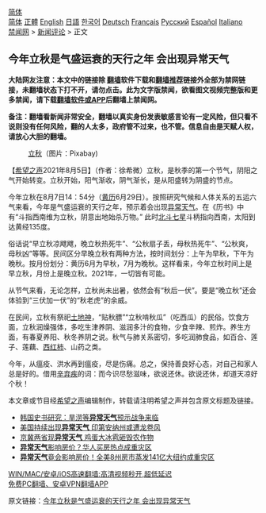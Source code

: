  <!-- 面包屑导航 --> <div class="breadcrumb"><!-- GTranslate: https://gtranslate.io/ -->  <div class="switcher notranslate">  <div class="selected">  <a href="#" onclick="return false;"> 简体</a>  </div>  <div class="option">  <a href="https://www.bannedbook.org" onclick="doGTranslate('zh-CN|zh-CN');jQuery('div.switcher div.selected a').html(jQuery(this).html());return false;" title="简体中文" class="nturl selected"> 简体</a>  <a href="https://www.bannedbook.org/zh-tw/" onclick="doGTranslate('zh-CN|zh-TW');jQuery('div.switcher div.selected a').html(jQuery(this).html());return false;" title="繁體中文" class="nturl"> 正體</a>  <a href="https://www.bannedbook.org/en/" onclick="doGTranslate('zh-CN|en');jQuery('div.switcher div.selected a').html(jQuery(this).html());return false;" title="English" class="nturl"> English</a>  <a href="https://www.bannedbook.org/ja/" onclick="doGTranslate('zh-CN|ja');jQuery('div.switcher div.selected a').html(jQuery(this).html());return false;" title="日本語" class="nturl"> 日語</a>  <a href="https://www.bannedbook.org/ko/" onclick="doGTranslate('zh-CN|ko');jQuery('div.switcher div.selected a').html(jQuery(this).html());return false;" title="한국어" class="nturl"> 한국어</a>  <a href="https://www.bannedbook.org/de/" onclick="doGTranslate('zh-CN|de');jQuery('div.switcher div.selected a').html(jQuery(this).html());return false;" title="Deutsch" class="nturl"> Deutsch</a>  <a href="https://www.bannedbook.org/fr/" onclick="doGTranslate('zh-CN|fr');jQuery('div.switcher div.selected a').html(jQuery(this).html());return false;" title="Français" class="nturl"> Français</a>  <a href="https://www.bannedbook.org/ru/" onclick="doGTranslate('zh-CN|ru');jQuery('div.switcher div.selected a').html(jQuery(this).html());return false;" title="Русский" class="nturl"> Русский</a>  <a href="https://www.bannedbook.org/es/" onclick="doGTranslate('zh-CN|es');jQuery('div.switcher div.selected a').html(jQuery(this).html());return false;" title="Español" class="nturl"> Español</a>  <a href="https://www.bannedbook.org/it/" onclick="doGTranslate('zh-CN|it');jQuery('div.switcher div.selected a').html(jQuery(this).html());return false;" title="Italiano" class="nturl"> Italiano</a>  </div>  </div>      <div class='breadcrumb-sub'><!-- Breadcrumb NavXT 6.3.0 --> <a href="https://www.bannedbook.org/" class="home">禁闻网</a> &gt; <a href="https://www.bannedbook.org/bnews/comments/" class="category">新闻评论</a> &gt; 正文</div></div><h2>今年立秋是气盛运衰的天行之年 会出现异常天气</h2> <p class="notice"><b>大陆网友注意：本文中的链接除 <a href="https://github.com/bannedbook/fanqiang" >翻墙</a>软件下载和<a href="https://github.com/killgcd/justmysocks/blob/master/README.md">翻墙推荐</a>链接外全部为禁网链接，未翻墙状态下打不开，请勿点击。此为文字版禁闻，欲看图文视频完整版和更多禁闻，请下载<a href="https://github.com/bannedbook/fanqiang">翻墙软件或APP</a>后翻墙上禁闻网。</p><p>备注：翻墙看新闻非常安全，翻墙以真实身份发表敏感言论有一定风险，但只看不说则没有任何风险，翻的人太多，政府管不过来，也不管。信息自由是天赋人权，请放心大胆的翻墙。</b></p>  <div class="entry"> <figure><figcaption><a href="https://www.bannedbook.org/bnews/tag/%E7%AB%8B%E7%A7%8B/" class="st_tag internal_tag" rel="tag" title="标签 立秋 下的日志">立秋</a>（图片：Pixabay)</figcaption></figure> <p>【<span class='wp_keywordlink_affiliate'><a href="https://www.soundofhope.org" title="希望之声" target="_blank">希望之声</a></span>2021年8月5日】（作者：徐希微）立秋，是秋季的第一个节气，阴阳之气开始转变。立秋开始，阳气渐收，阴气渐长，是从阳盛转为阴盛的节点。</p> <p>今年立秋在8月7日14：54分（<a href="https://www.bannedbook.org/bnews/tag/%E9%BB%84%E5%8E%86/" class="st_tag internal_tag" rel="tag" title="标签 黄历 下的日志">黄历</a>6月29日）。按照研究气候和人体关系的五运六气来看，今年是气盛运衰的天行之年，预示着会出现<a href="https://www.bannedbook.org/bnews/tag/%E5%BC%82%E5%B8%B8%E5%A4%A9%E6%B0%94/" class="st_tag internal_tag" rel="tag" title="标签 异常天气 下的日志">异常天气</a>。在《历书》中有“斗指西南维为立秋，阴意出地始杀万物。” 此时<a href="https://www.bannedbook.org/bnews/tag/%E5%8C%97%E6%96%97%E4%B8%83%E6%98%9F/" class="st_tag internal_tag" rel="tag" title="标签 北斗七星 下的日志">北斗七星</a>斗柄指向西南，太阳到达黄经135度。</p>  <p>俗话说“早立秋凉飕飕，晚立秋热死牛”、“公秋扇子丢，母秋热死牛”、“公秋爽，母秋凶”等等。民间区分早晚立秋有两种方法，按时间划分：上午为早秋，下午为晚秋。按月份划分：黄历6月为早秋，7月为晚秋。这样看来，今年立秋时间上是早立秋，月份上是晚立秋。2021年，一切皆有可能。</p> <p>从节气来看，无论怎样，立秋尚未出暑，依然会有“秋后一伏”。要是“晚立秋”还会体验到“三伏加一伏”的“秋老虎”的余威。</p>  <p>在民间，立秋有祭祀<a href="https://www.bannedbook.org/bnews/tag/%E5%9C%9F%E5%9C%B0%E7%A5%9E/" class="st_tag internal_tag" rel="tag" title="标签 土地神 下的日志">土地神</a>，“贴秋膘”“立秋啃秋瓜”（吃西瓜）的民俗。饮食方面，立秋润燥强体，多吃生津养阴、滋润多汁的食物，少食辛辣、煎炸。养生方面，有春夏养阳、秋冬养阴之说。秋气与肺关系密切，多吃润肺食品，如百合、莲子、莲藕、<a href="https://www.bannedbook.org/bnews/tag/%E8%A5%BF%E7%BA%A2%E6%9F%BF/" class="st_tag internal_tag" rel="tag" title="标签 西红柿 下的日志">西红柿</a>、山药之类。</p> <p>今年，从瘟疫、洪水再到瘟疫，尽是伤痛。总之，保持善良好心态，对自己和家人总是好的。借用<a href="https://www.bannedbook.org/bnews/tag/%E8%BE%9B%E5%BC%83%E7%96%BE/" class="st_tag internal_tag" rel="tag" title="标签 辛弃疾 下的日志">辛弃疾</a>的词：而今识尽愁滋味，欲说还休。欲说还休，却道天凉好个秋！</p>  <p>本文章或节目经<a href="https://www.bannedbook.org/bnews/tag/%e5%b8%8c%e6%9c%9b%e4%b9%8b%e5%a3%b0/" class="st_tag internal_tag" rel="tag" title="标签 希望之声 下的日志">希望之声</a>编辑制作，转载请注明希望之声并包含原文标题及链接。 </p> <ul class='op-related-articles' title='相关阅读'> <li><a href='https://www.bannedbook.org/bnews/cnnews/20210417/1527938.html' target='_blank'>韩国史书研究：旱涝等<b>异常天气</b>预示战争来临</a></li> <li><a href='https://www.bannedbook.org/bnews/worldnews/usa/20190529/1135093.html' target='_blank'>美国持续出现<b>异常天气</b> 印第安纳州或遭龙卷风</a></li> <li><a href='https://www.bannedbook.org/bnews/cnnews/20190519/1130217.html' target='_blank'>京冀两省现<b>异常天气</b> 鸡蛋大冰雹砸毁农作物</a></li> <li><a href='https://www.bannedbook.org/bnews/cnnews/20180904/993461.html' target='_blank'><b>异常天气</b>影响房价？华人买房热点成重灾区</a></li> <li><a href='https://www.bannedbook.org/bnews/cnnews/20180903/993157.html' target='_blank'><b>异常天气</b>竟会影响房价！全美8州房市蒸发141亿大纽约成重灾区</a></li> </ul> <p class="texttj"> <a href="https://github.com/bannedbook/fanqiang/wiki/V2ray%E6%9C%BA%E5%9C%BA" target="_blank">WIN/MAC/安卓/iOS高速翻墙:高清视频秒开,超低延迟</a><br/> <a href="https://github.com/bannedbook/fanqiang/wiki/%E7%A6%81%E9%97%BB%E7%BD%91%E5%AE%89%E5%8D%93%E7%BF%BB%E5%A2%99%E6%96%B0%E9%97%BBAPP" target="_blank">免费PC翻墙、安卓VPN翻墙APP</a></p> <p>原文链接：<a class="src_link"  href="https://www.soundofhope.org/post/532535" target="_blank">今年立秋是气盛运衰的天行之年 会出现异常天气</a></p><a name='sharetosocial'></a>  <div style="margin-bottom:5px;padding-bottom:5px;clear:both"> <div id="archive-pix-1" class="banner-ads"> <!-- AuctionX Display platform tag START --> <div id="26318x728x90x621x_ADSLOT2" clicktrack="%%CLICK_URL_ESC%%"></div> <!-- AuctionX Display platform tag END --> </div> <div id="archive-pix-2" class="banner-ads"> <!-- AuctionX Display platform tag START --> <div id="26315x300x250x621x_ADSLOT2" clicktrack="%%CLICK_URL_ESC%%"></div> <!-- AuctionX Display platform tag END --> </div> </div>  <div id="archive-pix-1" class="banner-ads"> <!-- AuctionX Display platform tag START --> <div id="26318x728x90x621x_ADSLOT3" clicktrack="%%CLICK_URL_ESC%%"></div> <!-- AuctionX Display platform tag END --> </div> </div><!--END ENTRY--> 